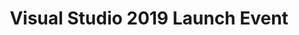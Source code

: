 ---
state: Virtual
region: Virtual
title: Visual Studio 2019 Launch Event
event_url: https://visualstudio.microsoft.com/vs2019-launch/
start_date: 2019-04-02
cost: FREE
topics: [ azure, dotnet, microsoft ]
---